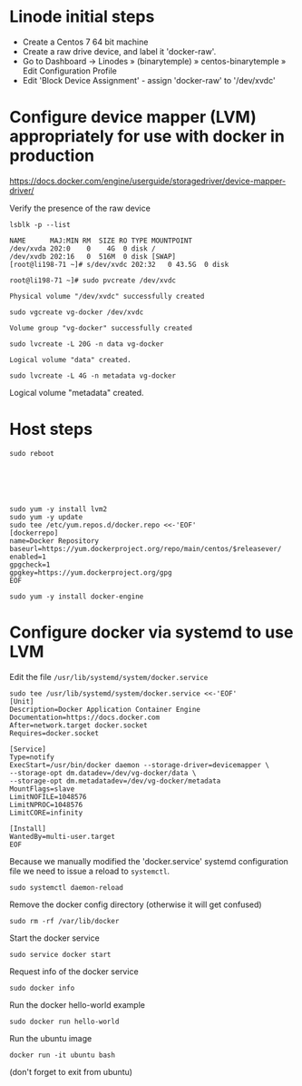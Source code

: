# Linode initial steps 

* Create a Centos 7 64 bit machine
* Create a raw drive device, and label it 'docker-raw'. 
* Go to Dashboard -> Linodes » (binarytemple) » centos-binarytemple » Edit Configuration Profile
* Edit 'Block Device Assignment' - assign 'docker-raw' to '/dev/xvdc' 

# Configure device mapper (LVM) appropriately for use with docker in production

https://docs.docker.com/engine/userguide/storagedriver/device-mapper-driver/

Verify the presence of the raw device

```
lsblk -p --list
```
    NAME      MAJ:MIN RM  SIZE RO TYPE MOUNTPOINT
    /dev/xvda 202:0    0    4G  0 disk /
    /dev/xvdb 202:16   0  516M  0 disk [SWAP]
    [root@li198-71 ~]# s/dev/xvdc 202:32   0 43.5G  0 disk 

```
root@li198-71 ~]# sudo pvcreate /dev/xvdc 
```
    Physical volume "/dev/xvdc" successfully created

```
sudo vgcreate vg-docker /dev/xvdc 
```
    Volume group "vg-docker" successfully created

```
sudo lvcreate -L 20G -n data vg-docker
```
    Logical volume "data" created.

```
sudo lvcreate -L 4G -n metadata vg-docker
```
  Logical volume "metadata" created.




# Host steps 

```
sudo reboot






sudo yum -y install lvm2
sudo yum -y update
sudo tee /etc/yum.repos.d/docker.repo <<-'EOF'
[dockerrepo]
name=Docker Repository
baseurl=https://yum.dockerproject.org/repo/main/centos/$releasever/
enabled=1
gpgcheck=1
gpgkey=https://yum.dockerproject.org/gpg
EOF

sudo yum -y install docker-engine
```

# Configure docker via systemd to use LVM 

Edit the file `/usr/lib/systemd/system/docker.service` 

```
sudo tee /usr/lib/systemd/system/docker.service <<-'EOF'
[Unit]
Description=Docker Application Container Engine
Documentation=https://docs.docker.com
After=network.target docker.socket
Requires=docker.socket

[Service]
Type=notify
ExecStart=/usr/bin/docker daemon --storage-driver=devicemapper \
--storage-opt dm.datadev=/dev/vg-docker/data \
--storage-opt dm.metadatadev=/dev/vg-docker/metadata 
MountFlags=slave
LimitNOFILE=1048576
LimitNPROC=1048576
LimitCORE=infinity

[Install]
WantedBy=multi-user.target
EOF
```

Because we manually modified the 'docker.service' systemd configuration file we need to issue a reload to `systemctl`.
```
sudo systemctl daemon-reload
```

Remove the docker config directory (otherwise it will get confused)

```
sudo rm -rf /var/lib/docker
```

Start the docker service 

```
sudo service docker start
```

Request info of the docker service

```
sudo docker info
```

Run the docker hello-world example

```
sudo docker run hello-world
```

Run the ubuntu image 

```
docker run -it ubuntu bash
```

(don't forget to exit from ubuntu)



